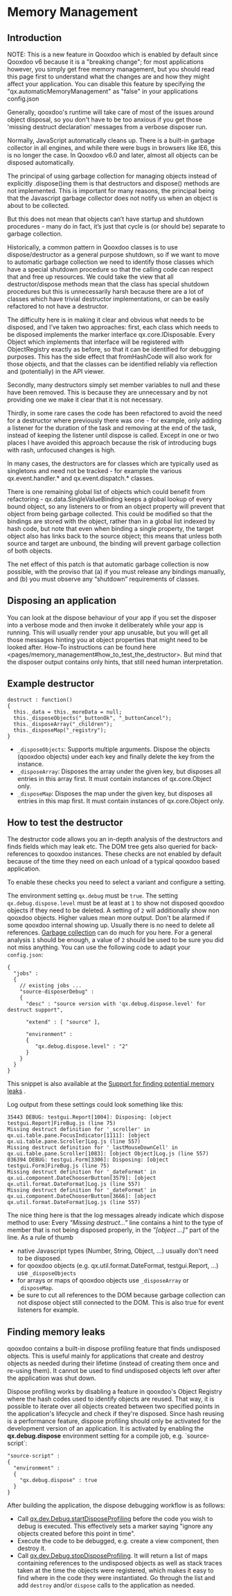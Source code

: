 Memory Management
=================

Introduction
------------

NOTE: This is a new feature in Qooxdoo which is enabled by default since
Qooxdoo v6 because it is a "breaking change"; for most applications
however, you simply get free memory management, but you should read this
page first to understand what the changes are and how they might affect
your application. You can disable this feature by specifying the
"qx.automaticMemoryManagement" as "false" in your applications
config.json

Generally, qooxdoo's runtime will take care of most of the issues around
object disposal, so you don't have to be too anxious if you get those
'missing destruct declaration' messages from a verbose disposer run.

Normally, JavaScript automatically cleans up. There is a built-in
garbage collector in all engines, and while there were bugs in browsers
like IE6, this is no longer the case. In Qooxdoo v6.0 and later, almost
all objects can be disposed automatically.

The principal of using garbage collection for managing objects instead
of explicitly .dispose()ing them is that destructors and dispose()
methods are not implemented. This is important for many reasons, the
principal being that the Javascript garbage collector does not notify us
when an object is about to be collected.

But this does not mean that objects can’t have startup and shutdown
procedures - many do in fact, it’s just that cycle is (or should be)
separate to garbage collection.

Historically, a common pattern in Qooxdoo classes is to use
dispose/destructor as a general purpose shutdown, so if we want to move
to automatic garbage collection we need to identify those classes which
have a special shutdown procedure so that the calling code can respect
that and free up resources. We could take the view that all
destructor/dispose methods mean that the class has special shutdown
procedures but this is unnecessarily harsh because there are a lot of
classes which have trivial destructor implementations, or can be easily
refactored to not have a destructor.

The difficulty here is in making it clear and obvious what needs to be
disposed, and I’ve taken two approaches: first, each class which needs
to be disposed implements the marker interface qx.core.IDisposable.
Every Object which implements that interface will be registered with
ObjectRegistry exactly as before, so that it can be identified for
debugging purposes. This has the side effect that fromHashCode will also
work for those objects, and that the classes can be identified reliably
via reflection and (potentially) in the API viewer.

Secondly, many destructors simply set member variables to null and these
have been removed. This is because they are unnecessary and by not
providing one we make it clear that it is not necessary.

Thirdly, in some rare cases the code has been refactored to avoid the
need for a destructor where previously there was one - for example, only
adding a listener for the duration of the task and removing at the end
of the task, instead of keeping the listener until dispose is called.
Except in one or two places I have avoided this approach because the
risk of introducing bugs with rash, unfocused changes is high.

In many cases, the destructors are for classes which are typically used
as singletons and need not be tracked - for example the various
qx.event.handler.\* and qx.event.dispatch.\* classes.

There is one remaining global list of objects which could benefit from
refactoring - qx.data.SingleValueBinding keeps a global lookup of every
bound object, so any listeners to or from an object property will
prevent that object from being garbage collected. This could be modified
so that the bindings are stored with the object, rather than in a global
list indexed by hash code, but note that even when binding a single
property, the target object also has links back to the source object;
this means that unless both source and target are unbound, the binding
will prevent garbage collection of both objects.

The net effect of this patch is that automatic garbage collection is now
possible, with the proviso that (a) if you must release any bindings
manually, and (b) you must observe any “shutdown” requirements of
classes.

Disposing an application
------------------------

You can look at the dispose behaviour of your app if you set the
disposer into a verbose mode and then invoke it deliberately while your
app is running. This will usually render your app unusable, but you will
get all those messages hinting you at object properties that might need
to be looked after. How-To instructions can be found
here \<pages/memory\_management\#how\_to\_test\_the\_destructor\>. But
mind that the disposer output contains only hints, that still need human
interpretation.

Example destructor
------------------

    destruct : function()
    {
      this._data = this._moreData = null;
      this._disposeObjects("_buttonOk", "_buttonCancel");
      this._disposeArray("_children");
      this._disposeMap("_registry");
    }

-   `_disposeObjects`: Supports multiple arguments. Dispose the objects
    (qooxdoo objects) under each key and finally delete the key from the
    instance.
-   `_disposeArray`: Disposes the array under the given key, but
    disposes all entries in this array first. It must contain instances
    of qx.core.Object only.
-   `_disposeMap`: Disposes the map under the given key, but disposes
    all entries in this map first. It must contain instances of
    qx.core.Object only.

How to test the destructor
--------------------------

The destructor code allows you an in-depth analysis of the destructors
and finds fields which may leak etc. The DOM tree gets also queried for
back-references to qooxdoo instances. These checks are not enabled by
default because of the time they need on each unload of a typical
qooxdoo based application.

To enable these checks you need to select a variant and configure a
setting.

The environment setting `qx.debug` must be `true`. The setting
`qx.debug.dispose.level` must be at least at `1` to show not disposed
qooxdoo objects if they need to be deleted. A setting of `2` will
additionally show non qooxdoo objects. Higher values mean more output.
Don't be alarmed if some qooxdoo internal showing up. Usually there is
no need to delete all references. [Garbage
collection](http://bugzilla.qooxdoo.org/show_bug.cgi?id=3411#c2) can do
much for you here. For a general analysis `1` should be enough, a value
of `2` should be used to be sure you did not miss anything. You can use
the following code to adapt your `config.json`:

    {
      "jobs" :
      {
        // existing jobs ...
        "source-disposerDebug" :
        {
          "desc" : "source version with 'qx.debug.dispose.level' for destruct support",

          "extend" : [ "source" ],

          "environment" :
          {
             "qx.debug.dispose.level" : "2"
          }
        }
      }
    }

This snippet is also available at the [Support for finding potential
memory
leaks](http://qooxdoo.org/docs/general/snippets#support_for_finding_potential_memory_leaks)
.

Log output from these settings could look something like this:

    35443 DEBUG: testgui.Report[1004]: Disposing: [object testgui.Report]FireBug.js (line 75)
    Missing destruct definition for '_scroller' in qx.ui.table.pane.FocusIndicator[1111]: [object qx.ui.table.pane.Scroller]Log.js (line 557)
    Missing destruct definition for '_lastMouseDownCell' in qx.ui.table.pane.Scroller[1083]: [object Object]Log.js (line 557)
    036394 DEBUG: testgui.Form[3306]: Disposing: [object testgui.Form]FireBug.js (line 75)
    Missing destruct definition for '_dateFormat' in qx.ui.component.DateChooserButton[3579]: [object qx.util.format.DateFormat]Log.js (line 557)
    Missing destruct definition for '_dateFormat' in qx.ui.component.DateChooserButton[3666]: [object qx.util.format.DateFormat]Log.js (line 557)

The nice thing here is that the log messages already indicate which
dispose method to use: Every *"Missing destruct..."* line contains a
hint to the type of member that is not being disposed properly, in the
*"[object ...]"* part of the line. As a rule of thumb

-   native Javascript types (Number, String, Object, ...) usually don't
    need to be disposed.
-   for qooxdoo objects (e.g. qx.util.format.DateFormat, testgui.Report,
    ...) use `_disposeObjects`
-   for arrays or maps of qooxdoo objects use `_disposeArray` or
    `_disposeMap`.
-   be sure to cut all references to the DOM because garbage collection
    can not dispose object still connected to the DOM. This is also true
    for event listeners for example.

Finding memory leaks
--------------------

qooxdoo contains a built-in dispose profiling feature that finds
undisposed objects. This is useful mainly for applications that create
and destroy objects as needed during their lifetime (instead of creating
them once and re-using them). It cannot be used to find undisposed
objects left over after the application was shut down.

Dispose profiling works by disabling a feature in qooxdoo's Object
Registry where the hash codes used to identify objects are reused. That
way, it is possible to iterate over all objects created between two
specified points in the application's lifecycle and check if they're
disposed. Since hash reusing is a performance feature, dispose profiling
should only be activated for the development version of an application.
It is activated by enabling the **qx.debug.dispose** environment setting
for a compile job, e.g. \`source-script\`:

    "source-script" :
    {
      "environment" :
      {
        "qx.debug.dispose" : true
      }
    }

After building the application, the dispose debugging workflow is as
follows:

-   Call
    [qx.dev.Debug.startDisposeProfiling](http://demo.qooxdoo.org/%{version}/apiviewer/#qx.dev.Debug~startDisposeProfiling)
    before the code you wish to debug is executed. This effectively sets
    a marker saying "ignore any objects created before this point in
    time".
-   Execute the code to be debugged, e.g. create a view component, then
    destroy it.
-   Call
    [qx.dev.Debug.stopDisposeProfiling](http://demo.qooxdoo.org/%{version}/apiviewer/#qx.dev.Debug~stopDisposeProfiling).
    It will return a list of maps containing references to the
    undisposed objects as well as stack traces taken at the time the
    objects were registered, which makes it easy to find where in the
    code they were instantiated. Go through the list and add `destroy`
    and/or `dispose` calls to the application as needed.

